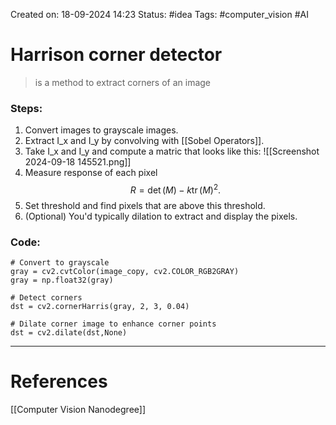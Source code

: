 Created on: 18-09-2024 14:23
Status: #idea
Tags: #computer_vision #AI 
# Harrison corner detector
>is a method to extract corners of an image
### Steps:
1. Convert images to grayscale images. 
2. Extract I_x and I_y by convolving with [[Sobel Operators]].
3. Take I_x and I_y and compute a matric that looks like this:
![[Screenshot 2024-09-18 145521.png]]
4. Measure response of each pixel
$$
\begin{equation*} R = \operatorname{det}(M)-k \operatorname{tr}(M)^{2} . \end{equation*}
$$
5. Set threshold and find pixels that are above this threshold. 
6. (Optional) You'd typically dilation to extract and display the pixels.
### Code:
```
# Convert to grayscale
gray = cv2.cvtColor(image_copy, cv2.COLOR_RGB2GRAY)
gray = np.float32(gray)

# Detect corners 
dst = cv2.cornerHarris(gray, 2, 3, 0.04)

# Dilate corner image to enhance corner points
dst = cv2.dilate(dst,None)
```

-----------------
# References
[[Computer Vision Nanodegree]]
